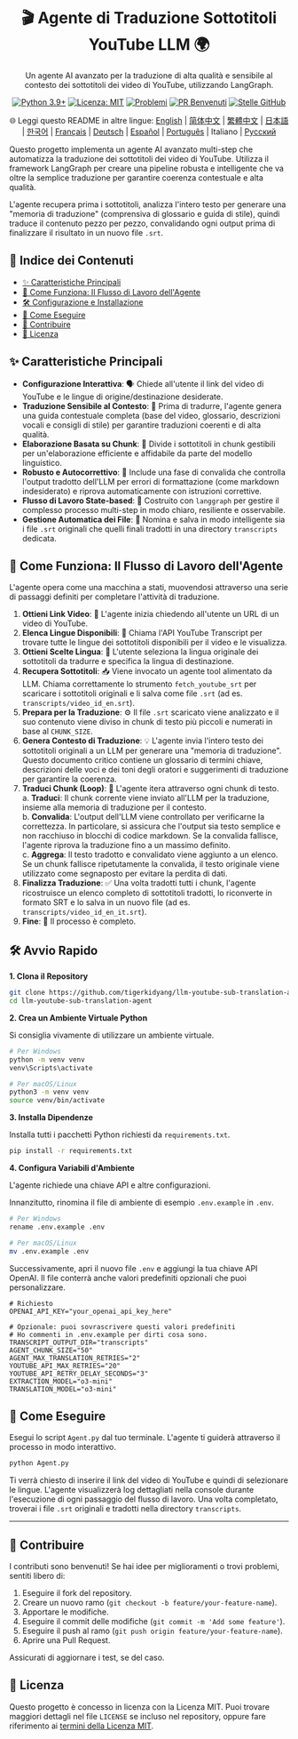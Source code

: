<div align="center">
  <h1>🎬 Agente di Traduzione Sottotitoli YouTube LLM 🌍</h1>
  <p>
    Un agente AI avanzato per la traduzione di alta qualità e sensibile al contesto dei sottotitoli dei video di YouTube, utilizzando LangGraph.
  </p>
  <p>
    <!-- Badge -->
    <a href="https://www.python.org/"><img src="https://img.shields.io/badge/Python-3.9%2B-blue.svg" alt="Python 3.9+"></a>
    <a href="https://opensource.org/licenses/MIT"><img src="https://img.shields.io/badge/License-MIT-yellow.svg" alt="Licenza: MIT"></a>
    <a href="https://github.com/tigerkidyang/llm-youtube-sub-translation-agent/issues"><img src="https://img.shields.io/github/issues/tigerkidyang/llm-youtube-sub-translation-agent" alt="Problemi"></a>
    <a href="https://github.com/tigerkidyang/llm-youtube-sub-translation-agent/pulls"><img src="https://img.shields.io/badge/PRs-welcome-brightgreen.svg" alt="PR Benvenuti"></a>
    <a href="https://github.com/tigerkidyang/llm-youtube-sub-translation-agent/stargazers"><img src="https://img.shields.io/github/stars/tigerkidyang/llm-youtube-sub-translation-agent?style=social" alt="Stelle GitHub"></a>
  </p>
  <p>
    🌐 Leggi questo README in altre lingue:
    <a href="README.md">English</a> | <a href="README_zh.md">简体中文</a> | <a href="README_zh_TW.md">繁體中文</a> | <a href="README_ja.md">日本語</a> | <a href="README_ko.md">한국어</a> | <a href="README_fr.md">Français</a> | <a href="README_de.md">Deutsch</a> | <a href="README_es.md">Español</a> | <a href="README_pt.md">Português</a> | Italiano | <a href="README_ru.md">Русский</a>
  </p>
</div>

Questo progetto implementa un agente AI avanzato multi-step che automatizza la traduzione dei sottotitoli dei video di YouTube. Utilizza il framework LangGraph per creare una pipeline robusta e intelligente che va oltre la semplice traduzione per garantire coerenza contestuale e alta qualità.

L'agente recupera prima i sottotitoli, analizza l'intero testo per generare una "memoria di traduzione" (comprensiva di glossario e guida di stile), quindi traduce il contenuto pezzo per pezzo, convalidando ogni output prima di finalizzare il risultato in un nuovo file `.srt`.

## 📖 Indice dei Contenuti

- [✨ Caratteristiche Principali](#-caratteristiche-principali)
- [🚀 Come Funziona: Il Flusso di Lavoro dell'Agente](#-come-funziona-il-flusso-di-lavoro-dellagente)
- [🛠️ Configurazione e Installazione](#️-configurazione-e-installazione)
- [🏃 Come Eseguire](#-come-eseguire)
- [🤝 Contribuire](#-contribuire)
- [📄 Licenza](#-licenza)

## ✨ Caratteristiche Principali

-   **Configurazione Interattiva**: 🗣️ Chiede all'utente il link del video di YouTube e le lingue di origine/destinazione desiderate.
-   **Traduzione Sensibile al Contesto**: 🧠 Prima di tradurre, l'agente genera una guida contestuale completa (base del video, glossario, descrizioni vocali e consigli di stile) per garantire traduzioni coerenti e di alta qualità.
-   **Elaborazione Basata su Chunk**: 🧩 Divide i sottotitoli in chunk gestibili per un'elaborazione efficiente e affidabile da parte del modello linguistico.
-   **Robusto e Autocorrettivo**: 💪 Include una fase di convalida che controlla l'output tradotto dell'LLM per errori di formattazione (come markdown indesiderato) e riprova automaticamente con istruzioni correttive.
-   **Flusso di Lavoro State-based**: 🔄 Costruito con `langgraph` per gestire il complesso processo multi-step in modo chiaro, resiliente e osservabile.
-   **Gestione Automatica dei File**: 📂 Nomina e salva in modo intelligente sia i file `.srt` originali che quelli finali tradotti in una directory `transcripts` dedicata.

## 🚀 Come Funziona: Il Flusso di Lavoro dell'Agente

L'agente opera come una macchina a stati, muovendosi attraverso una serie di passaggi definiti per completare l'attività di traduzione.

1.  **Ottieni Link Video**: 🔗 L'agente inizia chiedendo all'utente un URL di un video di YouTube.
2.  **Elenca Lingue Disponibili**: 📜 Chiama l'API YouTube Transcript per trovare tutte le lingue dei sottotitoli disponibili per il video e le visualizza.
3.  **Ottieni Scelte Lingua**: 🎯 L'utente seleziona la lingua originale dei sottotitoli da tradurre e specifica la lingua di destinazione.
4.  **Recupera Sottotitoli**: 📥 Viene invocato un agente tool alimentato da LLM. Chiama correttamente lo strumento `fetch_youtube_srt` per scaricare i sottotitoli originali e li salva come file `.srt` (ad es. `transcripts/video_id_en.srt`).
5.  **Prepara per la Traduzione**: ⚙️ Il file `.srt` scaricato viene analizzato e il suo contenuto viene diviso in chunk di testo più piccoli e numerati in base al `CHUNK_SIZE`.
6.  **Genera Contesto di Traduzione**: 💡 L'agente invia l'intero testo dei sottotitoli originali a un LLM per generare una "memoria di traduzione". Questo documento critico contiene un glossario di termini chiave, descrizioni delle voci e dei toni degli oratori e suggerimenti di traduzione per garantire la coerenza.
7.  **Traduci Chunk (Loop)**: 🔁 L'agente itera attraverso ogni chunk di testo.  
    a.  **Traduci**: Il chunk corrente viene inviato all'LLM per la traduzione, insieme alla memoria di traduzione per il contesto.  
    b.  **Convalida**: L'output dell'LLM viene controllato per verificarne la correttezza. In particolare, si assicura che l'output sia testo semplice e non racchiuso in blocchi di codice markdown. Se la convalida fallisce, l'agente riprova la traduzione fino a un massimo definito.  
    c.  **Aggrega**: Il testo tradotto e convalidato viene aggiunto a un elenco. Se un chunk fallisce ripetutamente la convalida, il testo originale viene utilizzato come segnaposto per evitare la perdita di dati.  
8.  **Finalizza Traduzione**: ✅ Una volta tradotti tutti i chunk, l'agente ricostruisce un elenco completo di sottotitoli tradotti, lo riconverte in formato SRT e lo salva in un nuovo file (ad es. `transcripts/video_id_en_it.srt`).
9.  **Fine**: 🎉 Il processo è completo.

## 🛠️ Avvio Rapido

**1. Clona il Repository**

```bash
git clone https://github.com/tigerkidyang/llm-youtube-sub-translation-agent.git
cd llm-youtube-sub-translation-agent
```

**2. Crea un Ambiente Virtuale Python**

Si consiglia vivamente di utilizzare un ambiente virtuale.

```bash
# Per Windows
python -m venv venv
venv\Scripts\activate

# Per macOS/Linux
python3 -m venv venv
source venv/bin/activate
```

**3. Installa Dipendenze**

Installa tutti i pacchetti Python richiesti da `requirements.txt`.

```bash
pip install -r requirements.txt
```

**4. Configura Variabili d'Ambiente**

L'agente richiede una chiave API e altre configurazioni.

Innanzitutto, rinomina il file di ambiente di esempio `.env.example` in `.env`.

```bash
# Per Windows
rename .env.example .env

# Per macOS/Linux
mv .env.example .env
```

Successivamente, apri il nuovo file `.env` e aggiungi la tua chiave API OpenAI. Il file conterrà anche valori predefiniti opzionali che puoi personalizzare.

```env
# Richiesto
OPENAI_API_KEY="your_openai_api_key_here"

# Opzionale: puoi sovrascrivere questi valori predefiniti
# Ho commenti in .env.example per dirti cosa sono.
TRANSCRIPT_OUTPUT_DIR="transcripts"
AGENT_CHUNK_SIZE="50"
AGENT_MAX_TRANSLATION_RETRIES="2"
YOUTUBE_API_MAX_RETRIES="20"
YOUTUBE_API_RETRY_DELAY_SECONDS="3"
EXTRACTION_MODEL="o3-mini"
TRANSLATION_MODEL="o3-mini"
```

## 🏃 Come Eseguire

Esegui lo script `Agent.py` dal tuo terminale. L'agente ti guiderà attraverso il processo in modo interattivo.

```bash
python Agent.py
```

Ti verrà chiesto di inserire il link del video di YouTube e quindi di selezionare le lingue. L'agente visualizzerà log dettagliati nella console durante l'esecuzione di ogni passaggio del flusso di lavoro. Una volta completato, troverai i file `.srt` originali e tradotti nella directory `transcripts`.

---

## 🤝 Contribuire

I contributi sono benvenuti! Se hai idee per miglioramenti o trovi problemi, sentiti libero di:

1.  Eseguire il fork del repository.
2.  Creare un nuovo ramo (`git checkout -b feature/your-feature-name`).
3.  Apportare le modifiche.
4.  Eseguire il commit delle modifiche (`git commit -m 'Add some feature'`).
5.  Eseguire il push al ramo (`git push origin feature/your-feature-name`).
6.  Aprire una Pull Request.

Assicurati di aggiornare i test, se del caso.

## 📄 Licenza

Questo progetto è concesso in licenza con la Licenza MIT. Puoi trovare maggiori dettagli nel file `LICENSE` se incluso nel repository, oppure fare riferimento ai [termini della Licenza MIT](https://opensource.org/licenses/MIT).

